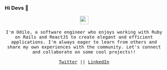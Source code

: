 ### Hi Devs 👋

<p align="center">
  <img src="https://user-images.githubusercontent.com/5679180/79618120-0daffb80-80be-11ea-819e-d2b0fa904d07.gif" width="27px">
  <br><br>
  <samp>
  I'm Odilo, a software engineer who enjoys working with Ruby on Rails  and ReactJS to create elegant and efficient applications. I'm always eager to learn from others and share my own experiences with the community. Let's connect and collaborate on some cool projects!!
     <br><br><a href="https://twitter.com/AlfredBisimwa">Twitter</a> || <a href="">LinkedIn</a>
  </samp>
</p>
